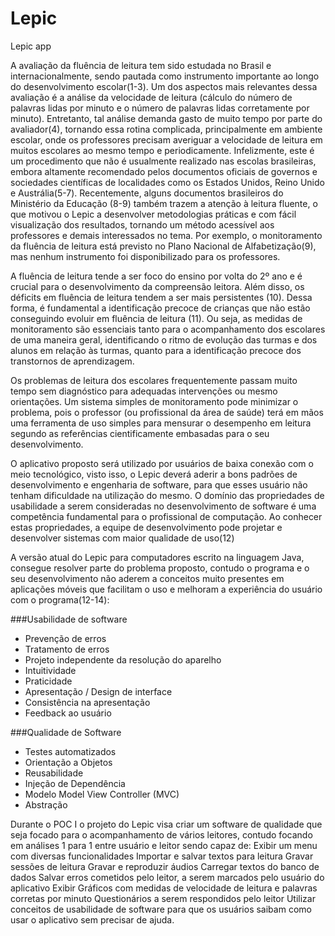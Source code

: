 # Lepic
Lepic app

A avaliação da fluência de leitura tem sido estudada no Brasil e internacionalmente, sendo pautada como instrumento importante ao longo do desenvolvimento escolar(1-3). Um dos aspectos mais relevantes dessa avaliação é a análise da velocidade de leitura (cálculo do número de palavras lidas por minuto e o número de palavras lidas corretamente por minuto). Entretanto, tal análise demanda gasto de muito tempo por parte do avaliador(4), tornando essa rotina complicada, principalmente em ambiente escolar, onde os professores precisam averiguar a velocidade de leitura em muitos escolares ao mesmo tempo e periodicamente. Infelizmente, este é um procedimento que não é usualmente realizado nas escolas brasileiras, embora altamente recomendado pelos documentos oficiais de governos e sociedades científicas de localidades como os Estados Unidos, Reino Unido e Austrália(5-7). Recentemente, alguns documentos brasileiros do Ministério da Educação (8-9) também trazem a atenção à leitura fluente, o que motivou o Lepic a desenvolver metodologias práticas e com fácil visualização dos resultados, tornando um método acessível aos professores e demais interessados no tema. Por exemplo, o monitoramento da fluência de leitura está previsto no Plano Nacional de Alfabetização(9), mas nenhum instrumento foi disponibilizado para os professores.

A fluência de leitura tende a ser foco do ensino por volta do 2º ano e é crucial para o desenvolvimento da compreensão leitora. Além disso, os déficits em fluência de leitura tendem a ser mais persistentes (10). Dessa forma, é fundamental a identificação precoce de crianças que não estão conseguindo evoluir em fluência de leitura (11). Ou seja, as medidas de monitoramento são essenciais tanto para o acompanhamento dos escolares de uma maneira geral, identificando o ritmo de evolução das turmas e dos alunos em relação às turmas, quanto para a identificação precoce dos transtornos de aprendizagem.

Os problemas de leitura dos escolares frequentemente passam muito tempo sem diagnóstico para adequadas intervenções ou mesmo orientações. Um sistema simples de monitoramento pode minimizar o problema, pois o professor (ou profissional da área de saúde) terá em mãos uma ferramenta de uso simples para mensurar o desempenho em leitura segundo as referências cientificamente embasadas para o seu desenvolvimento.

O aplicativo proposto será utilizado por usuários de baixa conexão com o meio tecnológico, visto isso, o Lepic deverá aderir a bons padrões de desenvolvimento e engenharia de software, para que esses usuário não tenham dificuldade na utilização do mesmo. O domínio das propriedades de usabilidade a serem consideradas no
desenvolvimento de software é uma competência fundamental para o profissional de
computação. Ao conhecer estas propriedades, a equipe de desenvolvimento pode
projetar e desenvolver sistemas com maior qualidade de uso(12)

 A versão atual do Lepic para computadores escrito na linguagem Java, consegue resolver parte do problema proposto, contudo o programa e o seu desenvolvimento não aderem a conceitos muito presentes em aplicações móveis que facilitam o uso e melhoram a experiência do usuário com o programa(12-14):


 ###Usabilidade de software
  * Prevenção de erros
  * Tratamento de erros
  * Projeto independente da resolução do aparelho
  * Intuitividade 
  * Praticidade
  * Apresentação / Design de interface
  * Consistência na apresentação
  * Feedback ao usuário

 ###Qualidade de Software 
  * Testes automatizados
  * Orientação a Objetos
  * Reusabilidade
  * Injeção de Dependência
  * Modelo Model View Controller (MVC)
  * Abstração


Durante o POC I o projeto do Lepic visa criar um software de qualidade que seja focado para o acompanhamento de vários leitores, contudo focando em análises 1 para 1 entre usuário e leitor sendo capaz de:
Exibir um menu com diversas funcionalidades
Importar e salvar textos para leitura
Gravar sessões de leitura 
Gravar e reproduzir áudios
Carregar textos do banco de dados
Salvar erros cometidos pelo leitor, a serem marcados pelo usuário do aplicativo
Exibir Gráficos com medidas de velocidade de leitura e palavras corretas por minuto
Questionários a serem respondidos pelo leitor
Utilizar conceitos de usabilidade de software para que os usuários saibam como usar o aplicativo sem precisar de ajuda.

